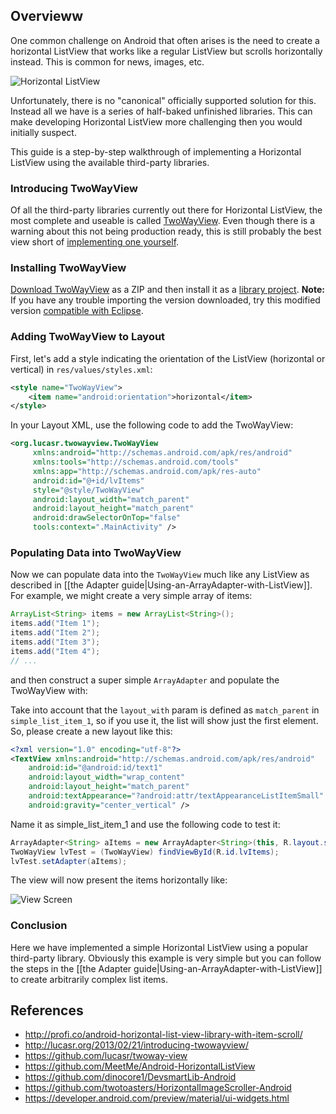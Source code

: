 ## Overvieww

One common challenge on Android that often arises is the need to create a horizontal ListView that works like a regular ListView but scrolls horizontally instead. This is common for news, images, etc. 

![Horizontal ListView](http://i.imgur.com/z3xLN7M.png)

Unfortunately, there is no "canonical" officially supported solution for this. Instead all we have is a series of half-baked unfinished libraries. This can make developing Horizontal ListView more challenging then you would initially suspect.

This guide is a step-by-step walkthrough of implementing a Horizontal ListView using the available third-party libraries. 

### Introducing TwoWayView

Of all the third-party libraries currently out there for Horizontal ListView, the most complete and useable is called [TwoWayView](https://github.com/lucasr/twoway-view). Even though there is a warning about this not being production ready, this is still probably the best view short of [implementing one yourself](http://www.androiddevelopersolution.com/2012/11/horizontal-listview-in-android-example.html). 

### Installing TwoWayView

[Download TwoWayView](https://github.com/lucasr/twoway-view) as a ZIP and then install it as a [library project](http://imgur.com/a/N8baF). **Note:** If you have any trouble importing the version downloaded, try this modified version [compatible with Eclipse](https://www.dropbox.com/s/1zwlc17d2nyahf1/TwoWayView-eclipse.zip).

### Adding TwoWayView to Layout

First, let's add a style indicating the orientation of the ListView (horizontal or vertical) in `res/values/styles.xml`:

```xml
<style name="TwoWayView">
    <item name="android:orientation">horizontal</item>
</style>
```

In your Layout XML, use the following code to add the TwoWayView:

```xml
<org.lucasr.twowayview.TwoWayView 
     xmlns:android="http://schemas.android.com/apk/res/android"
     xmlns:tools="http://schemas.android.com/tools"
     xmlns:app="http://schemas.android.com/apk/res-auto"
     android:id="@+id/lvItems"
     style="@style/TwoWayView"
     android:layout_width="match_parent"
     android:layout_height="match_parent"
     android:drawSelectorOnTop="false"
     tools:context=".MainActivity" />
```

### Populating Data into TwoWayView

Now we can populate data into the `TwoWayView` much like any ListView as described in [[the Adapter guide|Using-an-ArrayAdapter-with-ListView]]. For example, we might create a very simple array of items:

```java
ArrayList<String> items = new ArrayList<String>();
items.add("Item 1");
items.add("Item 2");
items.add("Item 3");
items.add("Item 4");
// ...
```

and then construct a super simple `ArrayAdapter` and populate the TwoWayView with:

Take into account that the `layout_with` param is defined as `match_parent` in `simple_list_item_1`, so if you use it, the list will show just the first element. So, please create a new layout like this:
```xml
<?xml version="1.0" encoding="utf-8"?>
<TextView xmlns:android="http://schemas.android.com/apk/res/android"
    android:id="@android:id/text1"
    android:layout_width="wrap_content"
    android:layout_height="match_parent"
    android:textAppearance="?android:attr/textAppearanceListItemSmall"
    android:gravity="center_vertical" />
```
Name it as simple_list_item_1 and use the following code to test it:
```java
ArrayAdapter<String> aItems = new ArrayAdapter<String>(this, R.layout.simple_list_item_1, items);
TwoWayView lvTest = (TwoWayView) findViewById(R.id.lvItems);
lvTest.setAdapter(aItems);
```
The view will now present the items horizontally like:

![View Screen](http://i.imgur.com/76YnbHp.png)

### Conclusion

Here we have implemented a simple Horizontal ListView using a popular third-party library. Obviously this example is very simple but you can follow the steps in the [[the Adapter guide|Using-an-ArrayAdapter-with-ListView]] to create arbitrarily complex list items.

## References

 * <http://profi.co/android-horizontal-list-view-library-with-item-scroll/>
 * <http://lucasr.org/2013/02/21/introducing-twowayview/>
 * <https://github.com/lucasr/twoway-view>
 * <https://github.com/MeetMe/Android-HorizontalListView>
 * <https://github.com/dinocore1/DevsmartLib-Android>
 * <https://github.com/twotoasters/HorizontalImageScroller-Android>
 * <https://developer.android.com/preview/material/ui-widgets.html>